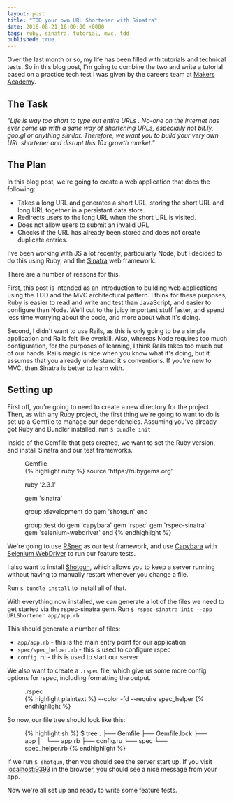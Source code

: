```yaml
---
layout: post
title: "TDD your own URL Shortener with Sinatra"
date: 2016-08-21 16:00:00 +0000
tags: ruby, sinatra, tutorial, mvc, tdd
published: true
---
```


Over the last month or so, my life has been filled with tutorials and technical tests. So in this blog post, I'm going to combine the two and write a tutorial based on a practice tech test I was given by the careers team at [Makers Academy](http://www.makersacademy.com).

## The Task

_"Life is way too short to type out entire URLs . No-one on the internet has ever come up with a sane way of shortening URLs, especially not bit.ly, goo.gl or anything similar. Therefore, we want you to build your very own URL shortener and disrupt this 10x growth market."_

## The Plan

In this blog post, we're going to create a web application that does the following:

* Takes a long URL and generates a short URL, storing the short URL and long URL together in a persistant data store.
* Redirects users to the long URL when the short URL is visited.
* Does not allow users to submit an invalid URL
* Checks if the URL has already been stored and does not create duplicate entries.

I've been working with JS a lot recently, particularly Node, but I decided to do this using Ruby, and the [Sinatra](https://github.com/sinatra/sinatra) web framework.

There are a number of reasons for this.

First, this post is intended as an introduction to building web applications using the TDD and the MVC architectural pattern. I think for these purposes, Ruby is easier to read and write and test than JavaScript, and easier to configure than Node. We'll cut to the juicy important stuff faster, and spend less time worrying about the code, and more about what it's doing.

Second, I didn't want to use Rails, as this is only going to be a simple application and Rails felt like overkill. Also, whereas Node requires too much configuration, for the purposes of learning, I think Rails takes too much out of our hands. Rails magic is nice when you know what it's doing, but it assumes that you already understand it's conventions. If you're new to MVC, then Sinatra is better to learn with.

## Setting up

First off, you're going to need to create a new directory for the project. Then, as with any Ruby project, the first thing we're going to want to do is set up a Gemfile to manage our dependencies. Assuming you've already got Ruby and Bundler installed, run `$ bundle init`

Inside of the Gemfile that gets created, we want to set the Ruby version, and install Sinatra and our test frameworks.

<figure>
	<figcaption>Gemfile</figcaption>
	{% highlight ruby %}
source 'https://rubygems.org'

ruby '2.3.1'

gem 'sinatra'

group :development do
  gem 'shotgun'
end

group :test do
  gem 'capybara'
  gem 'rspec'
  gem 'rspec-sinatra'
  gem 'selenium-webdriver'
end
	{% endhighlight %}
</figure>

We're going to use [RSpec](https://www.relishapp.com/rspec) as our test framework, and use [Capybara](https://github.com/jnicklas/capybara) with [Selenium WebDriver](https://rubygems.org/gems/selenium-webdriver) to run our feature tests.

I also want to install [Shotgun](https://github.com/rtomayko/shotgun), which allows you to keep a server running without having to manually restart whenever you change a file.

Run `$ bundle install` to install all of that.

With everything now installed, we can generate a lot of the files we need to get started via the rspec-sinatra gem. Run `$ rspec-sinatra init --app URLShortener app/app.rb`

This should generate a number of files:

- `app/app.rb` - this is the main entry point for our application
- `spec/spec_helper.rb` - this is used to configure rspec
- `config.ru` - this is used to start our server

We also want to create a `.rspec` file, which give us some more config options for rspec, including formatting the output.

<figure>
	<figcaption>.rspec</figcaption>
	{% highlight plaintext %}
--color -fd
--require spec_helper
	{% endhighlight %}
</figure>

So now, our file tree should look like this:

<figure>
	{% highlight sh %}
$ tree
.
├── Gemfile
├── Gemfile.lock
├── app
│   └── app.rb
├── config.ru
└── spec
    └── spec_helper.rb
	{% endhighlight %}
</figure>

If we run `$ shotgun`, then you should see the server start up. If you visit [localhost:9393](http://localhost:9393) in the browser, you should see a nice message from your app.

Now we're all set up and ready to write some feature tests.